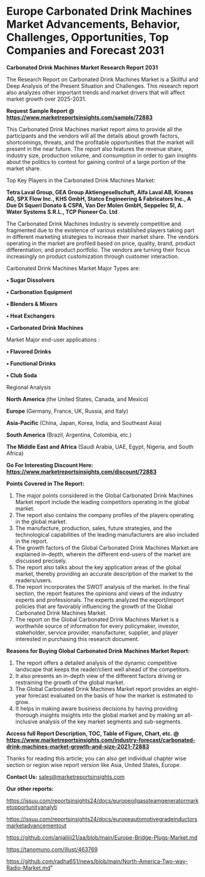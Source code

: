  # Europe Carbonated Drink Machines Market Advancements, Behavior, Challenges, Opportunities, Top Companies and Forecast 2031

<strong>Carbonated Drink Machines Market Research Report 2031</strong>

The Research Report on Carbonated Drink Machines Market is a Skillful and Deep Analysis of the Present Situation and Challenges. This research report also analyzes other important trends and market drivers that will affect market growth over 2025-2031.

<strong>Request Sample Report @ <a href=https://www.marketreportsinsights.com/sample/72883>https://www.marketreportsinsights.com/sample/72883</a></strong>

This Carbonated Drink Machines market report aims to provide all the participants and the vendors will all the details about growth factors, shortcomings, threats, and the profitable opportunities that the market will present in the near future. The report also features the revenue share, industry size, production volume, and consumption in order to gain insights about the politics to contest for gaining control of a large portion of the market share.

Top Key Players in the Carbonated Drink Machines Market:

<strong>Tetra Laval Group, GEA Group Aktiengesellschaft, Alfa Laval AB, Krones AG, SPX Flow Inc., KHS GmbH, Statco Engineering & Fabricators Inc., A Due Di Squeri Donato & CSPA, Van Der Molen GmbH, Seppelec Sl, A. Water Systems S.R.L., TCP Pioneer Co. Ltd</strong>

The Carbonated Drink Machines Industry is severely competitive and fragmented due to the existence of various established players taking part in different marketing strategies to increase their market share. The vendors operating in the market are profiled based on price, quality, brand, product differentiation, and product portfolio. The vendors are turning their focus increasingly on product customization through customer interaction.

Carbonated Drink Machines Market Major Types are:

<strong>• Sugar Dissolvers

• Carbonation Equipment

• Blenders & Mixers

• Heat Exchangers

• Carbonated Drink Machines</strong>

Market Major end-user applications :

<strong>• Flavored Drinks

• Functional Drinks

• Club Soda</strong>

Regional Analysis

</u><strong><b>North America</b></strong> (the United States, Canada, and Mexico)

<strong><b>Europe </b></strong>(Germany, France, UK, Russia, and Italy)

<strong><b>Asia-Pacific</b></strong> (China, Japan, Korea, India, and Southeast Asia)

<strong><b>South America</b></strong> (Brazil, Argentina, Colombia, etc.)

<strong><b>The Middle East and Africa</b></strong> (Saudi Arabia, UAE, Egypt, Nigeria, and South Africa)

<strong>Go For Interesting Discount Here: <a href=https://www.marketreportsinsights.com/discount/72883>https://www.marketreportsinsights.com/discount/72883</a></strong>

<strong>Points Covered in The Report:</strong>
<ol>
  <li>The major points considered in the Global Carbonated Drink Machines Market report include the leading competitors operating in the global market.</li>
  <li>The report also contains the company profiles of the players operating in the global market.</li>
  <li>The manufacture, production, sales, future strategies, and the technological capabilities of the leading manufacturers are also included in the report.</li>
  <li>The growth factors of the Global Carbonated Drink Machines Market are explained in-depth, wherein the different end-users of the market are discussed precisely.</li>
  <li>The report also talks about the key application areas of the global market, thereby providing an accurate description of the market to the readers/users.</li>
  <li>The report incorporates the SWOT analysis of the market. In the final section, the report features the opinions and views of the industry experts and professionals. The experts analyzed the export/import policies that are favorably influencing the growth of the Global Carbonated Drink Machines Market.</li>
  <li>The report on the Global Carbonated Drink Machines Market is a worthwhile source of information for every policymaker, investor, stakeholder, service provider, manufacturer, supplier, and player interested in purchasing this research document.</li>
</ol>
<strong>Reasons for Buying Global Carbonated Drink Machines Market Report:</strong>

<ol>
  <li>The report offers a detailed analysis of the dynamic competitive landscape that keeps the reader/client well ahead of the competitors.</li>
  <li>It also presents an in-depth view of the different factors driving or restraining the growth of the global market.</li>
  <li>The Global Carbonated Drink Machines Market report provides an eight-year forecast evaluated on the basis of how the market is estimated to grow.</li>
  <li>It helps in making aware business decisions by having providing thorough insights insights into the global market and by making an all-inclusive analysis of the key market segments and sub-segments.</li>
</ol>
<strong>Access full Report Description, TOC, Table of Figure, Chart, etc. @ <a href=https://www.marketreportsinsights.com/industry-forecast/carbonated-drink-machines-market-growth-and-size-2021-72883>https://www.marketreportsinsights.com/industry-forecast/carbonated-drink-machines-market-growth-and-size-2021-72883</a></strong>


Thanks for reading this article; you can also get individual chapter wise section or region wise report version like Asia, United States, Europe.

<strong>Contact Us:</strong>
sales@marketreportsinsights.com

<strong>Our other reports:</strong>

<a href=https://issuu.com/reportsinsights24/docs/europeoilgassteamgeneratormarketopportunityanalyti>https://issuu.com/reportsinsights24/docs/europeoilgassteamgeneratormarketopportunityanalyti</a>

<a href=https://issuu.com/reportsinsights24/docs/europeautomotivegradeinductorsmarketadvancementout>https://issuu.com/reportsinsights24/docs/europeautomotivegradeinductorsmarketadvancementout</a>

<a href=https://github.com/anjaliiii21/aa/blob/main/Europe-Bridge-Plugs-Market.md>https://github.com/anjaliiii21/aa/blob/main/Europe-Bridge-Plugs-Market.md</a>

<a href=https://tanomuno.com/illust/463769>https://tanomuno.com/illust/463769</a>

<a href=https://github.com/radha651/news/blob/main/North-America-Two-way-Radio-Market.md>https://github.com/radha651/news/blob/main/North-America-Two-way-Radio-Market.md</a>"

